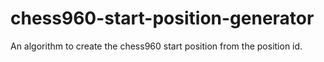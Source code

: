 # chess960-start-position-generator

An algorithm to create the chess960 start position from the position id.
